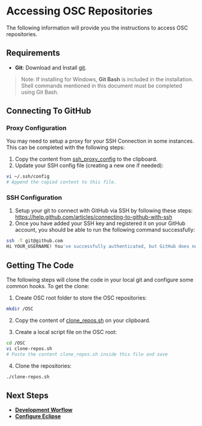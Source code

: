 # Accessing OSC Repositories

The following information will provide you the instructions to access OSC repositories.

## Requirements

- **Git**: Download and Install [git](https://git-scm.com/download/).  
 > Note: If installing for Windows, **Git Bash** is included in the installation. Shell commands mentioned in this document must be completed using Git Bash.

## Connecting To GitHub
### Proxy Configuration
You may need to setup a proxy for your SSH Connection in some instances. This can be completed with the following steps:

1. Copy the content from [ssh_proxy_config](intel_only/ssh_proxy_config) to the clipboard.
2. Update your SSH config file (creating a new one if needed):
``` sh
vi ~/.ssh/config
# Append the copied content to this file.
```

### SSH Configuration

1. Setup your git to connect with GitHub via SSH by following these steps: https://help.github.com/articles/connecting-to-github-with-ssh
2. Once you have added your SSH key and registered it on your GitHub account, you should be able to run the following command successfully:
```sh
ssh -T git@github.com
Hi YOUR_USERNAME! You've successfully authenticated, but GitHub does not provide shell access
```

## Getting The Code

The following steps will clone the code in your local git and configure some common hooks. To get the clone:

1. Create OSC root folder to store the OSC repositories:

```sh
mkdir /OSC
```

2. Copy the content of [clone_repos.sh](./scripts/clone-repos.sh) on your clipboard.

3. Create a local script file on the OSC root:
```sh
cd /OSC
vi clone-repos.sh
# Paste the content clone_repos.sh inside this file and save
```

4. Clone the repositories:
```sh
./clone-repos.sh
```

## Next Steps

- **[Development Worflow](dev_flow.md)**
- **[Configure Eclipse](eclipse.md)**



